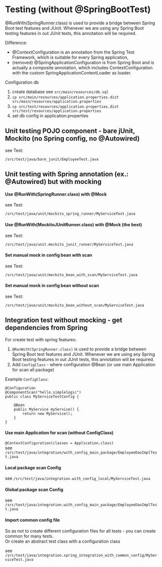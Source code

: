 # Testing (without @SpringBootTest)

@RunWith(SpringRunner.class) is used to provide a bridge between Spring Boot test features and JUnit. Whenever we are using any Spring Boot testing features in out JUnit tests, this annotation will be required.

Difference: 
- @ContextConfiguration is an annotation from the Spring Test Framework, which is suitable for every Spring application, 
- (removed) @SpringApplicationConfiguration is from Spring Boot and is actually a composite annotation, which includes ContextConfiguration with the custom SpringApplicationContextLoader as loader.

Configuration db

1. create database see `src/main/resources/db.sql`
2. `cp src/main/resources/application.properties.dist src/main/resources/application.properties`
3. `cp src/test/resources/application.properties.dist src/test/resources/application.properties`
4. set db config in application.properties

## Unit testing POJO component - bare jUnit, Mockito (no Spring config, no @Autowired)

see Test:
```
/src/test/java/bare_junit/EmployeeTest.java
```

## Unit testing with Spring annotation (ex.: @Autowired) but with mocking

#### Use @RunWith(SpringRunner.class) with @Mock

see Test:  
```
/src/test/java/unit/mockito_spring_runner/MyServiceTest.java
```

#### Use @RunWith(MockitoJUnitRunner.class) with @Mock (the best)

see Test:  
```
/src/test/java/unit.mockito_junit_runner/MyServiceTest.java
```

#### Set manual mock in config bean with scan

see Test:
```
/src/test/java/unit/mockito_bean_with_scan/MyServiceTest.java
```

#### Set manual mock in config bean without scan

see Test:
```
/src/test/java/unit/mockito_bean_without_scan/MyServiceTest.java
```

## Integration test without mocking - get dependencies from Spring

For create test with spring features:
1. `@RunWith(SpringRunner.class)` is used to provide a bridge between Spring Boot test features and JUnit. Whenever we are using any Spring Boot testing features in out JUnit tests, this annotation will be required.
2. Add `ConfigClass` - where configuration @Bean (or use main Application for scan all package)

Example `ConfigClass`:
```
@Configuration
@ComponentScan("hello.simplelogic")
public class MyServiceTestConfig {

    @Bean
    public MyService myService() {
        return new MyService();
    }
}
```

#### Use main Application for scan (without ConfigClass)

`@ContextConfiguration(classes = Application.class)`  
see `/src/test/java/integration/with_config_main_package/EmployeeDaoImplTest.java`

#### Local package scan Config

see `/src/test/java/integration.with_config_local/MyServiceTest.java`

#### Global package scan Config

see `/src/test/java/integration.with_config_main_package/EmployeeDaoImplTest.java`

#### Import common config file 

So as not to create different configuration files for all tests - you can create common for many tests.   
Or create an abstract test class with a configuration class

see `/src/test/java/integration.spring_integration_with_common_config/MyServiceTest.java`